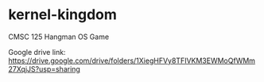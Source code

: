 # kernel-kingdom
CMSC 125 Hangman OS Game


Google drive link: https://drive.google.com/drive/folders/1XiegHFVy8TFIVKM3EWMoQfWMm27XqjJS?usp=sharing
